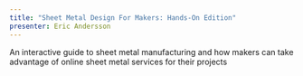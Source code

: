 ```yaml
---
title: "Sheet Metal Design For Makers: Hands-On Edition"
presenter: Eric Andersson
---
```


An interactive guide to sheet metal manufacturing and how makers can take advantage of online sheet metal services for their projects
